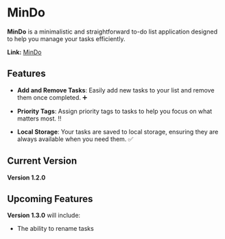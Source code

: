 # MinDo

**MinDo** is a minimalistic and straightforward to-do list application designed to help you manage your tasks efficiently.

**Link:** [MinDo](https://cristiancarter.github.io/MinDo/)

## Features

- **Add and Remove Tasks**: Easily add new tasks to your list and remove them once completed. ➕

- **Priority Tags**: Assign priority tags to tasks to help you focus on what matters most. ‼️

- **Local Storage**: Your tasks are saved to local storage, ensuring they are always available when you need them. ✅

## Current Version

**Version 1.2.0**

## Upcoming Features

**Version 1.3.0** will include:

- The ability to rename tasks
